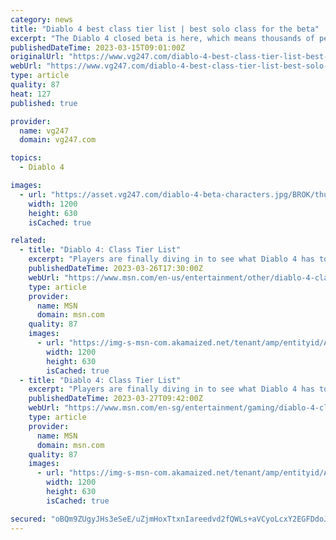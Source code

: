 ```yaml
---
category: news
title: "Diablo 4 best class tier list | best solo class for the beta"
excerpt: "The Diablo 4 closed beta is here, which means thousands of people will be flooding in to try Blizzard's latest venture into the world of Sanctuary. If you want to make the most out of your limited ..."
publishedDateTime: 2023-03-15T09:01:00Z
originalUrl: "https://www.vg247.com/diablo-4-best-class-tier-list-best-solo-class-for-the-closed-beta"
webUrl: "https://www.vg247.com/diablo-4-best-class-tier-list-best-solo-class-for-the-closed-beta"
type: article
quality: 87
heat: 127
published: true

provider:
  name: vg247
  domain: vg247.com

topics:
  - Diablo 4

images:
  - url: "https://asset.vg247.com/diablo-4-beta-characters.jpg/BROK/thumbnail/1200x630/diablo-4-beta-characters.jpg"
    width: 1200
    height: 630
    isCached: true

related:
  - title: "Diablo 4: Class Tier List"
    excerpt: "Players are finally diving in to see what Diablo 4 has to offer. The two beta periods Blizzard held gave players a chance to play through just the first act of Diablo 4's story, but that's been more ..."
    publishedDateTime: 2023-03-26T17:30:00Z
    webUrl: "https://www.msn.com/en-us/entertainment/other/diablo-4-class-tier-list/ar-AA196kGQ"
    type: article
    provider:
      name: MSN
      domain: msn.com
    quality: 87
    images:
      - url: "https://img-s-msn-com.akamaized.net/tenant/amp/entityid/AA196L55.img?h=630&w=1200&m=6&q=60&o=t&l=f&f=jpg"
        width: 1200
        height: 630
        isCached: true
  - title: "Diablo 4: Class Tier List"
    excerpt: "Players are finally diving in to see what Diablo 4 has to offer. The two beta periods Blizzard held gave players a chance to play through just the first act of Diablo 4's story, but that's been more ..."
    publishedDateTime: 2023-03-27T09:42:00Z
    webUrl: "https://www.msn.com/en-sg/entertainment/gaming/diablo-4-class-tier-list/ar-AA196kGQ"
    type: article
    provider:
      name: MSN
      domain: msn.com
    quality: 87
    images:
      - url: "https://img-s-msn-com.akamaized.net/tenant/amp/entityid/AA196L55.img?h=630&w=1200&m=6&q=60&o=t&l=f&f=jpg"
        width: 1200
        height: 630
        isCached: true

secured: "oBQm9ZUgyJHs3eSeE/uZjmHoxTtxnIareedvd2fQWLs+aVCyoLcxY2EGFDdoJwHeTC6HZdtpZem5QRtQ+ZL7mqsTxGqFaA5SwQ1VLPSQeAzfpEnRvZ6ADubCa3zfXc9XAPVXc8yZX/XgmlwFBn9SLRTTRjyx/xsqDejFHIqtGboMqJ03I8Lo0SQ9BMMRPMv1Sw4pMp/F9KfpZOtLZ6iMG2k93GNUMog7EkqFefHODyB9Alf6AAJUy23vHk0TNkV6cUhX+fNNfADUaLWk2s2pnRNqktGRNkOO2a1Zv9ld7UNOAg6YtrUN9KwtO3qXukKs+99ZX6w9bMUCiJNnEl9xuG8b1FFkD73N8W5nDigsdk4=;Wna4fzx3xRGiFh5kax6//A=="
---
```


